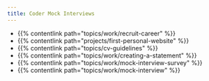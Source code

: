 ```yaml
---
title: Coder Mock Interviews
---
```


- {{% contentlink path="topics/work/recruit-career" %}}
- {{% contentlink path="projects/first-personal-website" %}}
- {{% contentlink path="topics/cv-guidelines" %}}
- {{% contentlink path="topics/work/creating-a-statement" %}}
- {{% contentlink path="topics/work/mock-interview-survey" %}}
- {{% contentlink path="topics/work/mock-interview" %}}
